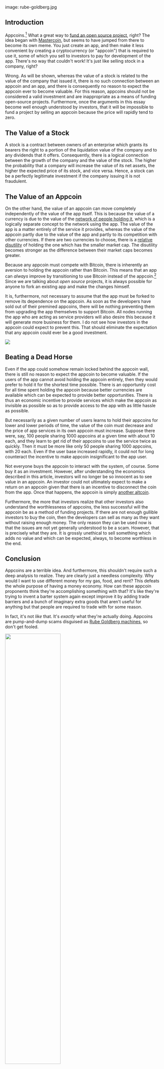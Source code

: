 image: rube-goldberg.jpg

## Introduction

Appcoins.[^1] What a great way to [fund an open source
project](http://startupboy.com/2014/03/09/the-bitcoin-model-for-crowdfunding/),
right? The idea began with
[Mastercoin](/mempool/mastercoin-is-a-nightmare-of-insanity/), but seems to
have jumped from there to become its own meme. You just create an app, and
then make it less convenient by creating a cryptocurrency (or "appcoin") that
is required to use it, some of which you sell to investors to pay for
development of the app. There's no way that couldn't work! It's just like
selling stock in a company, right?

Wrong. As will be shown, whereas the value of a stock is related to the value
of the company that issued it, there is no such connection between an appcoin
and an app, and there is consequently no reason to expect the appcoin ever to
become valuable. For this reason, appcoins should not be considered a valid
investment and are inappropriate as a means of funding open-source projects.
Furthermore, once the arguments in this essay become well enough understood by
investors, that it will be impossible to fund a project by selling an appcoin
because the price will rapidly tend to zero.

## The Value of a Stock

A stock is a contract between owners of an enterprise which grants its bearers
the right to a portion of the liquidation value of the company and to any
dividends that it offers. Consequently, there is a logical connection between
the growth of the company and the value of the stock. The higher the
probability that a company will increase the value of its net assets, the
higher the expected price of its stock, and vice versa. Hence, a stock can be
a perfectly legitimate investment if the company issuing it is not fraudulent.

## The Value of an Appcoin

On the other hand, the value of an appcoin can move completely independently
of the value of the app itself. This is because the value of a currency is due
to the value of the [network of people holding
it](/mempool/how-we-know-bitcoin-is-not-a-bubble/), which is a logically
separate concept to the network using the app. The value of the app is a
matter entirely of the service it provides, whereas the value of the appcoin
partly due to the value of the app and partly to its competition with other
currencies. If there are two currencies to choose, there is a [relative
disutility](/mempool/the-coming-demise-of-altcoins/) of holding the one which
has the smaller market cap. The disutility becomes stronger as the difference
between their market caps becomes greater.

Because any appcoin must compete with Bitcoin, there is inherently an aversion
to holding the appcoin rather than Bitcoin. This means that an app can
_always_ improve by transitioning to use Bitcoin instead of the appcoin.[^2]
Since we are talking about _open source_ projects, it is always possible for
anyone to fork an existing app and make the changes himself.

It is, furthermore, not necessary to assume that the app must be forked to
remove its dependence on the appcoin. As soon as the developers have sold out
of their premined appcoins, there will be nothing preventing them from
upgrading the app themselves to support Bitcoin. All nodes running the app who
are acting as service providers will also desire this because it will generate
more business for them. I do not see how investors in the appcoin could expect
to prevent this. That should eliminate the expectation that any appcoin could
ever be a good investment.

<div class="article-image">
  <img class="img-responsive center-block" src="/static/img/mempool/appcoins-are-snake-oil/underpants-gnomes.png" />
</div>

## Beating a Dead Horse

Even if the app could somehow remain locked behind the appcoin wall, there is
still no reason to expect the appcoin to become valuable. If the users of the
app cannot avoid holding the appcoin entirely, then they would prefer to hold
it for the shortest time possible. There is an opportunity cost for all time
spent holding the appcoin because better currencies are available which can be
expected to provide better opportunities. There is thus an economic incentive
to provide services which make the appcoin as invisible as possible so as to
provide access to the app with as little hassle as possible.

But necessarily as a given number of users learns to hold their appcoins for
lower and lower periods of time, the value of the coin must decrease and the
price of app services in its own appcoin must increase. Suppose there were,
say, 100 people sharing 1000 appcoins at a given time with about 10 each, and
they learn to get rid of their appcoins to use the service twice as quickly.
Then it must be more like only 50 people sharing 1000 appcoins, with 20 each.
Even if the user base increased rapidly, it could not for long counteract the
incentive to make appcoin insignificant to the app user.

Not everyone buys the appcoin to interact with the system, of course. Some buy
it as an investment. However, after understanding the economics described in
this article, investors will no longer be so innocent as to see value in an
appcoin. An investor could not ultimately expect to make a return on an
appcoin given that there is an incentive to disconnect the coin from the app.
Once that happens, the appcoin is simply [another
altcoin](/mempool/the-problem-with-altcoins/).

Furthermore, the more that investors realize that other investors also
understand the worthlessness of appcoins, the less successful will the appcoin
be as a method of funding projects. If there are not enough gullible investors
to buy the coin, then the developers can sell as many as they want without
raising enough money. The only reason they can be used now is that the issues
are not yet generally understood to be a scam. However, that is precisely what
they are. It is grossly unethical to sell something which adds no value and
which can be expected, always, to become worthless in the end.

## Conclusion

Appcoins are a terrible idea. And furthermore, this shouldn't require such a
deep analysis to realize. They are clearly just a needless complexity. Why
would I want to use different money for my gas, food, and rent? This defeats
the whole purpose of having a money economy. How can these appcoin proponents
think they're accomplishing something with that? It's like they're trying to
invent a barter system again except improve it by adding trade barriers and a
bunch of imaginary extra goods that aren't useful for anything but that people
are required to trade with for some reason.

In fact, it's not _like_ that. It's _exactly_ what they're actually doing.
Appcoins are pump-and-dump scams disguised as [Rube Goldberg
machines](http://en.wikipedia.org/wiki/Rube_Goldberg_machine), so don't get
fooled.

<div class="article-image">
  <img class="img-responsive center-block" width="60%" src="/static/img/mempool/appcoins-are-snake-oil/inconvenience-store.jpg" />
</div>

_[Update 6/16/2014: Added argument about developers changing the app
themselves. Slight edits for clarity. Added footnote about frauds.]_


[^1]: I have been criticized over my use of the word _fraud_ in an earlier
version of this article. This usually implies an intent to deceive. I do not
know whether the appcoins that already exist were sold under intentionally
false pretenses; I merely consider it to be a likely possibility. As a
comparison, if someone were selling a perpetual motion machine or homeopathic
medicine, then obviously he is making false claims about his product. Without
evidence as to what the seller is thinking it cannot be established that he is
deliberately lying. However, the truth should be so easily available to the
seller that deception on his part becomes a likely explanation for his
actions.

    In the case of appcoins, I do not think that the issues discussed in this
    article are very difficult to understand, so I would suspect someone who
    spent a lot of time working on them to have come to some understanding of
    the problem with them and the ethical problem of selling them. However,
    the important issue is not whether the seller knows the truth but rather
    that he is harming people either way. I did not intend to emphasize the
    issue of intent with this article and it is really irrelevant to the main
    point, but that was what much of the response to this article was about.

    This response proves I used the word _fraud_ incorrectly. There is a
    concept called [constructive fraud](http://en.wikipedia.org/wiki/Constructive_fraud),
    which can apply when a seller misrepresents a product in spite of an
    ethical duty represent it correctly. This concept fits better for what I
    meant, but if I wanted to say that I should have explained it more clearly.
    They are deceivers in the same sense that quack doctors are deceivers,
    which is to say that they might be deceiving others or they might be
    deceiving themselves.

[^2]: There is a similar effect between Bitcoin and the dollar, but because
Bitcoin is such an enormous technological achievement over the dollar, Bitcoin
[continues to grow](/mempool/why-bitcoin-will-continue-to-grow/) despite the
dollar's superior network. If an appcoin could manage to reduce transaction
costs by an order of magnitude versus Bitcoin, then it should be expected to
defeat Bitcoin and all the other appcoins too.
